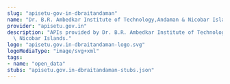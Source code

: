 ```yaml
---
slug: "apisetu-gov-in-dbraitandaman"
name: "Dr. B.R. Ambedkar Institute of Technology,Andaman & Nicobar Islands"
provider: "apisetu.gov.in"
description: "APIs provided by Dr. B.R. Ambedkar Institute of Technology,Andaman &\
  \ Nicobar Islands."
logo: "apisetu.gov.in-dbraitandaman-logo.svg"
logoMediaType: "image/svg+xml"
tags:
- name: "open_data"
stubs: "apisetu.gov.in-dbraitandaman-stubs.json"
---
```

